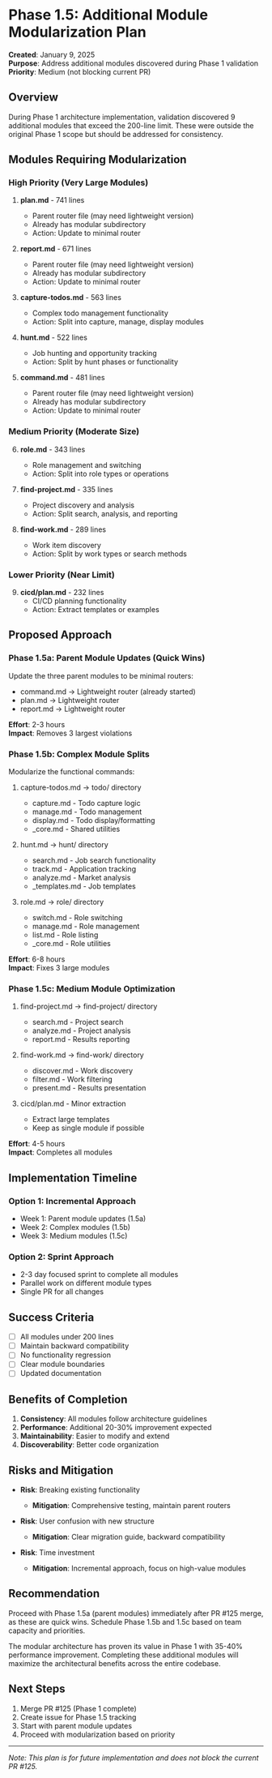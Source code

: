 # Phase 1.5: Additional Module Modularization Plan

**Created**: January 9, 2025  
**Purpose**: Address additional modules discovered during Phase 1 validation  
**Priority**: Medium (not blocking current PR)

## Overview

During Phase 1 architecture implementation, validation discovered 9 additional modules that exceed the 200-line limit. These were outside the original Phase 1 scope but should be addressed for consistency.

## Modules Requiring Modularization

### High Priority (Very Large Modules)
1. **plan.md** - 741 lines
   - Parent router file (may need lightweight version)
   - Already has modular subdirectory
   - Action: Update to minimal router

2. **report.md** - 671 lines  
   - Parent router file (may need lightweight version)
   - Already has modular subdirectory
   - Action: Update to minimal router

3. **capture-todos.md** - 563 lines
   - Complex todo management functionality
   - Action: Split into capture, manage, display modules

4. **hunt.md** - 522 lines
   - Job hunting and opportunity tracking
   - Action: Split by hunt phases or functionality

5. **command.md** - 481 lines
   - Parent router file (may need lightweight version)
   - Already has modular subdirectory
   - Action: Update to minimal router

### Medium Priority (Moderate Size)
6. **role.md** - 343 lines
   - Role management and switching
   - Action: Split into role types or operations

7. **find-project.md** - 335 lines
   - Project discovery and analysis
   - Action: Split search, analysis, and reporting

8. **find-work.md** - 289 lines
   - Work item discovery
   - Action: Split by work types or search methods

### Lower Priority (Near Limit)
9. **cicd/plan.md** - 232 lines
   - CI/CD planning functionality
   - Action: Extract templates or examples

## Proposed Approach

### Phase 1.5a: Parent Module Updates (Quick Wins)
Update the three parent modules to be minimal routers:
- command.md → Lightweight router (already started)
- plan.md → Lightweight router
- report.md → Lightweight router

**Effort**: 2-3 hours  
**Impact**: Removes 3 largest violations

### Phase 1.5b: Complex Module Splits
Modularize the functional commands:
1. capture-todos.md → todo/ directory
   - capture.md - Todo capture logic
   - manage.md - Todo management
   - display.md - Todo display/formatting
   - _core.md - Shared utilities

2. hunt.md → hunt/ directory
   - search.md - Job search functionality
   - track.md - Application tracking
   - analyze.md - Market analysis
   - _templates.md - Job templates

3. role.md → role/ directory
   - switch.md - Role switching
   - manage.md - Role management
   - list.md - Role listing
   - _core.md - Role utilities

**Effort**: 6-8 hours  
**Impact**: Fixes 3 large modules

### Phase 1.5c: Medium Module Optimization
1. find-project.md → find-project/ directory
   - search.md - Project search
   - analyze.md - Project analysis
   - report.md - Results reporting

2. find-work.md → find-work/ directory
   - discover.md - Work discovery
   - filter.md - Work filtering
   - present.md - Results presentation

3. cicd/plan.md - Minor extraction
   - Extract large templates
   - Keep as single module if possible

**Effort**: 4-5 hours  
**Impact**: Completes all modules

## Implementation Timeline

### Option 1: Incremental Approach
- Week 1: Parent module updates (1.5a)
- Week 2: Complex modules (1.5b) 
- Week 3: Medium modules (1.5c)

### Option 2: Sprint Approach
- 2-3 day focused sprint to complete all modules
- Parallel work on different module types
- Single PR for all changes

## Success Criteria
- [ ] All modules under 200 lines
- [ ] Maintain backward compatibility
- [ ] No functionality regression
- [ ] Clear module boundaries
- [ ] Updated documentation

## Benefits of Completion
1. **Consistency**: All modules follow architecture guidelines
2. **Performance**: Additional 20-30% improvement expected
3. **Maintainability**: Easier to modify and extend
4. **Discoverability**: Better code organization

## Risks and Mitigation
- **Risk**: Breaking existing functionality
  - **Mitigation**: Comprehensive testing, maintain parent routers

- **Risk**: User confusion with new structure
  - **Mitigation**: Clear migration guide, backward compatibility

- **Risk**: Time investment
  - **Mitigation**: Incremental approach, focus on high-value modules

## Recommendation

Proceed with Phase 1.5a (parent modules) immediately after PR #125 merge, as these are quick wins. Schedule Phase 1.5b and 1.5c based on team capacity and priorities.

The modular architecture has proven its value in Phase 1 with 35-40% performance improvement. Completing these additional modules will maximize the architectural benefits across the entire codebase.

## Next Steps
1. Merge PR #125 (Phase 1 complete)
2. Create issue for Phase 1.5 tracking
3. Start with parent module updates
4. Proceed with modularization based on priority

---

*Note: This plan is for future implementation and does not block the current PR #125.*